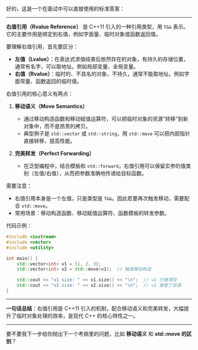 好的，这是一个在面试中可以直接使用的标准答案：

---

**右值引用（Rvalue Reference）** 是 C++11 引入的一种引用类型，用 `T&&` 表示。它的主要作用是绑定到右值，例如字面量、临时对象或函数返回值。

要理解右值引用，首先要区分：

* **左值（Lvalue）**：在表达式求值结束后依然存在的对象，有持久的存储位置，通常有名字，可以取地址。例如局部变量、全局变量。
* **右值（Rvalue）**：临时的、不具名的对象，不持久，通常不能取地址。例如字面常量、函数返回的临时值。

右值引用的核心意义有两点：

1. **移动语义（Move Semantics）**

   * 通过移动构造函数和移动赋值运算符，可以把临时对象的资源“转移”到新对象中，而不是昂贵的拷贝。
   * 典型例子是 `std::vector` 或 `std::string`，用 `std::move` 可以把内部指针直接转移，提高性能。

2. **完美转发（Perfect Forwarding）**

   * 在泛型编程中，结合模板和 `std::forward`，右值引用可以保留实参的值类别（左值/右值），从而把参数准确地传递给目标函数。

需要注意：

* 右值引用本身是一个左值，只是类型是 `T&&`。因此若要再次触发移动，需要配合 `std::move`。
* 常用场景：移动构造函数、移动赋值运算符、函数模板的转发参数。

代码示例：

```cpp
#include <iostream>
#include <vector>
#include <utility>

int main() {
    std::vector<int> v1 = {1, 2, 3};
    std::vector<int> v2 = std::move(v1);  // 触发移动构造

    std::cout << "v1 size: " << v1.size() << "\n";  // v1 已被清空
    std::cout << "v2 size: " << v2.size() << "\n";  // v2 接管了资源
}
```

---

**一句话总结**：右值引用是 C++11 引入的机制，配合移动语义和完美转发，大幅提升了临时对象处理的效率，是现代 C++ 的核心特性之一。

---

要不要我下一步给你抛出下一个考纲里的问题，比如 **移动语义** 和 **std::move 的区别**？
